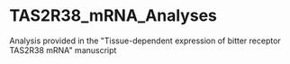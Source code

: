 # TAS2R38_mRNA_Analyses
Analysis provided in the "Tissue-dependent expression of bitter receptor TAS2R38 mRNA" manuscript
